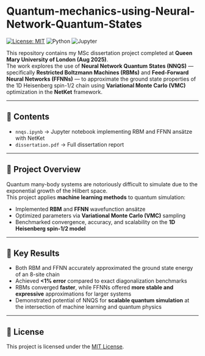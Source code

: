 # Quantum-mechanics-using-Neural-Network-Quantum-States
[![License: MIT](https://img.shields.io/badge/License-MIT-yellow.svg)](./LICENSE)
![Python](https://img.shields.io/badge/python-3.9+-blue.svg)
![Jupyter](https://img.shields.io/badge/jupyter-notebook-orange.svg)

This repository contains my MSc dissertation project completed at **Queen Mary University of London (Aug 2025)**.  
The work explores the use of **Neural Network Quantum States (NNQS)** — specifically **Restricted Boltzmann Machines (RBMs)** and **Feed-Forward Neural Networks (FFNNs)** — to approximate the ground state properties of the 1D Heisenberg spin-1/2 chain using **Variational Monte Carlo (VMC)** optimization in the **NetKet** framework.

---

## 📄 Contents
- `nnqs.ipynb` → Jupyter notebook implementing RBM and FFNN ansätze with NetKet  
- `dissertation.pdf` → Full dissertation report  

---

## 🧠 Project Overview
Quantum many-body systems are notoriously difficult to simulate due to the exponential growth of the Hilbert space.  
This project applies **machine learning methods** to quantum simulation:

- Implemented **RBM** and **FFNN** wavefunction ansätze  
- Optimized parameters via **Variational Monte Carlo (VMC)** sampling  
- Benchmarked convergence, accuracy, and scalability on the **1D Heisenberg spin-1/2 model**  

---

## 🔑 Key Results
- Both RBM and FFNN accurately approximated the ground state energy of an 8-site chain  
- Achieved **<1% error** compared to exact diagonalization benchmarks  
- RBMs converged **faster**, while FFNNs offered **more stable and expressive** approximations for larger systems  
- Demonstrated potential of NNQS for **scalable quantum simulation** at the intersection of machine learning and quantum physics  

---

## 📜 License
This project is licensed under the [MIT License](./LICENSE).  
